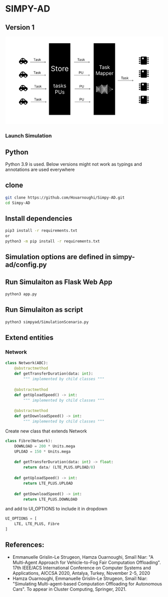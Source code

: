 # SIMPY-AD

## Version 1

![Alt text](assets/schema-1.png "Title")

### Launch Simulation

## Python

Python 3.9 is used. Below versions might not work as typings and annotations are used everywhere

## clone

```bash
git clone https://github.com/Houarnoughi/Simpy-AD.git
cd Simpy-AD
```

## Install dependencies

```bash
pip3 install -r requirements.txt
or
python3 -m pip install -r requirements.txt
```
## Simulation options are defined in simpy-ad/config.py

## Run Simulaiton as Flask Web App

```bash
python3 app.py
```

## Run Simulaiton as script

```bash
python3 simpyad/SimulationScenario.py
```

## Extend entities

### Network

```python
class Network(ABC):
    @abstractmethod
    def getTransferDuration(data: int):
        """ implemented by child classes """

    @abstractmethod
    def getUploadSpeed() -> int:
        """ implemented by child classes """
        
    @abstractmethod
    def getDownloadSpeed() -> int:
        """ implemented by child classes """
```

Create new class that extends Network

```python
class Fibre(Network):
    DOWNLOAD = 200 * Units.mega
    UPLOAD = 150 * Units.mega

    def getTransferDuration(data: int) -> float:
        return data/ (LTE_PLUS.UPLOAD/8)
    
    def getUploadSpeed() -> int:
        return LTE_PLUS.UPLOAD
    
    def getDownloadSpeed() -> int:
        return LTE_PLUS.DOWNLOAD
```
and add to UI_OPTIONS to include it in dropdown

```python
UI_OPTIONS = [
    LTE, LTE_PLUS, Fibre
]
```

## References:
- Emmanuelle Grislin-Le Strugeon, Hamza Ouarnoughi, Smaïl Niar: "A Multi-Agent Approach for Vehicle-to-Fog Fair Computation Offloading". 17th IEEE/ACS International Conference on Computer Systems and Applications, AICCSA 2020, Antalya, Turkey, November 2-5, 2020
- Hamza Ouarnoughi, Emmanuelle Grislin-Le Strugeon, Smaïl Niar: "Simulating Multi-agent-based Computation Offloading for Autonomous Cars". To appear in Cluster Computing, Springer, 2021.
